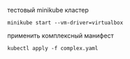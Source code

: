 тестовый minikube кластер

`minikube start --vm-driver=virtualbox`

применить комплексный манифест

`kubectl apply -f complex.yaml`